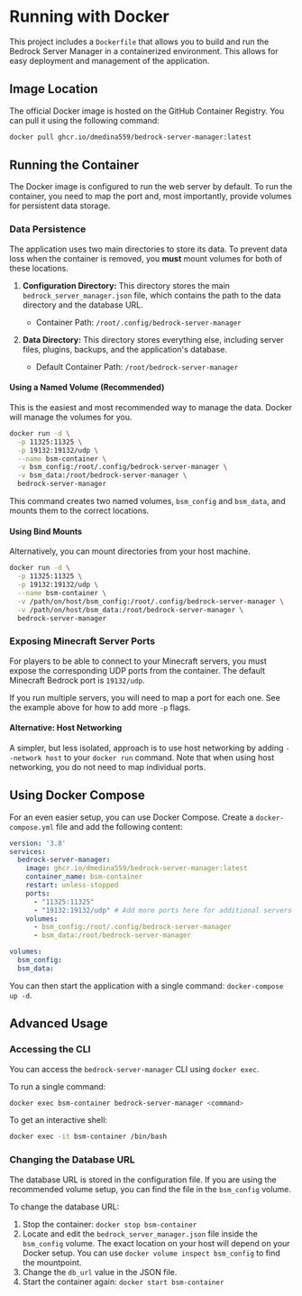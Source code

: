 # Running with Docker

This project includes a `Dockerfile` that allows you to build and run the Bedrock Server Manager in a containerized environment. This allows for easy deployment and management of the application.

## Image Location

The official Docker image is hosted on the GitHub Container Registry. You can pull it using the following command:

```bash
docker pull ghcr.io/dmedina559/bedrock-server-manager:latest
```

## Running the Container

The Docker image is configured to run the web server by default. To run the container, you need to map the port and, most importantly, provide volumes for persistent data storage.

### Data Persistence

The application uses two main directories to store its data. To prevent data loss when the container is removed, you **must** mount volumes for both of these locations.

1.  **Configuration Directory:** This directory stores the main `bedrock_server_manager.json` file, which contains the path to the data directory and the database URL.
    -   Container Path: `/root/.config/bedrock-server-manager`

2.  **Data Directory:** This directory stores everything else, including server files, plugins, backups, and the application's database.
    -   Default Container Path: `/root/bedrock-server-manager`

#### Using a Named Volume (Recommended)

This is the easiest and most recommended way to manage the data. Docker will manage the volumes for you.

```bash
docker run -d \
  -p 11325:11325 \
  -p 19132:19132/udp \
  --name bsm-container \
  -v bsm_config:/root/.config/bedrock-server-manager \
  -v bsm_data:/root/bedrock-server-manager \
  bedrock-server-manager
```

This command creates two named volumes, `bsm_config` and `bsm_data`, and mounts them to the correct locations.

#### Using Bind Mounts

Alternatively, you can mount directories from your host machine.

```bash
docker run -d \
  -p 11325:11325 \
  -p 19132:19132/udp \
  --name bsm-container \
  -v /path/on/host/bsm_config:/root/.config/bedrock-server-manager \
  -v /path/on/host/bsm_data:/root/bedrock-server-manager \
  bedrock-server-manager
```

### Exposing Minecraft Server Ports

For players to be able to connect to your Minecraft servers, you must expose the corresponding UDP ports from the container. The default Minecraft Bedrock port is `19132/udp`.

If you run multiple servers, you will need to map a port for each one. See the example above for how to add more `-p` flags.

#### Alternative: Host Networking

A simpler, but less isolated, approach is to use host networking by adding `--network host` to your `docker run` command. Note that when using host networking, you do not need to map individual ports.

## Using Docker Compose

For an even easier setup, you can use Docker Compose. Create a `docker-compose.yml` file and add the following content:

```yaml
version: '3.8'
services:
  bedrock-server-manager:
    image: ghcr.io/dmedina559/bedrock-server-manager:latest
    container_name: bsm-container
    restart: unless-stopped
    ports:
      - "11325:11325"
      - "19132:19132/udp" # Add more ports here for additional servers
    volumes:
      - bsm_config:/root/.config/bedrock-server-manager
      - bsm_data:/root/bedrock-server-manager

volumes:
  bsm_config:
  bsm_data:
```

You can then start the application with a single command: `docker-compose up -d`.

## Advanced Usage

### Accessing the CLI

You can access the `bedrock-server-manager` CLI using `docker exec`.

To run a single command:
```bash
docker exec bsm-container bedrock-server-manager <command>
```

To get an interactive shell:
```bash
docker exec -it bsm-container /bin/bash
```

### Changing the Database URL

The database URL is stored in the configuration file. If you are using the recommended volume setup, you can find the file in the `bsm_config` volume.

To change the database URL:
1.  Stop the container: `docker stop bsm-container`
2.  Locate and edit the `bedrock_server_manager.json` file inside the `bsm_config` volume. The exact location on your host will depend on your Docker setup. You can use `docker volume inspect bsm_config` to find the mountpoint.
3.  Change the `db_url` value in the JSON file.
4.  Start the container again: `docker start bsm-container`
